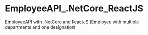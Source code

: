 # EmployeeAPI_.NetCore_ReactJS
EmployeeAPI with .NetCore and ReactJS (Employee with multiple departments and one designation)
